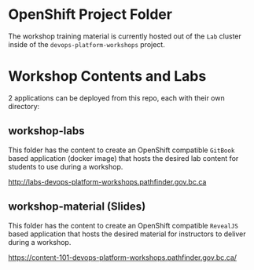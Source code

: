 # OpenShift Project Folder
The workshop training material is currently hosted out of the `Lab` cluster inside of the `devops-platform-workshops` project. 

# Workshop Contents and Labs
2 applications can be deployed from this repo, each with their own directory: 

## workshop-labs
This folder has the content to create an OpenShift compatible `GitBook` based application (docker image) that hosts the desired lab content for students to use during a workshop.

http://labs-devops-platform-workshops.pathfinder.gov.bc.ca

## workshop-material (Slides)
This folder has the content to create an OpenShift compatible `RevealJS` based application that hosts the desired material for instructors to deliver during a workshop. 

https://content-101-devops-platform-workshops.pathfinder.gov.bc.ca/
